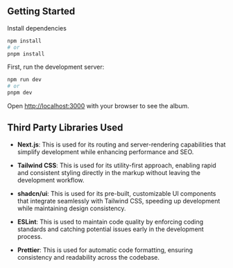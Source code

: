## Getting Started

Install dependencies

```bash
npm install
# or
pnpm install
```

First, run the development server:

```bash
npm run dev
# or
pnpm dev
```

Open [http://localhost:3000](http://localhost:3000) with your browser to see the album.

## Third Party Libraries Used

- **Next.js**: This is used for its routing and server-rendering capabilities that simplify development while enhancing performance and SEO.

- **Tailwind CSS**: This is used for its utility-first approach, enabling rapid and consistent styling directly in the markup without leaving the development workflow.

- **shadcn/ui**: This is used for its pre-built, customizable UI components that integrate seamlessly with Tailwind CSS, speeding up development while maintaining design consistency.

- **ESLint**: This is used to maintain code quality by enforcing coding standards and catching potential issues early in the development process.

- **Prettier**: This is used for automatic code formatting, ensuring consistency and readability across the codebase.
